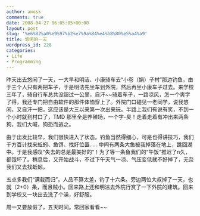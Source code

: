 ```yaml
---
author: amosk
comments: true
date: 2008-04-27 06:05:05+00:00
layout: post
slug: '%e6%82%a0%e9%97%b2%e7%9a%84%e4%b8%80%e5%a4%a9'
title: 悠闲的一天
wordpress_id: 228
categories:
- Life
- Programming
---
```


昨天出去悠闲了一天，一大早和明洁、小康骑车去“小卷（娟）子村”那边钓鱼，由于三个人只有两把车子，于是明洁先坐车到外院，然后再坐小康车子过去。来学校三年了，骑自行车总共没超过一公里，自汗~~骑着车子，一路凉风，怎一个爽字了得，我还专门把自由软件的那件体恤穿上了。外院门口碰见一老同学，说我悠闲，又自汗一把，这应该是大三以来第一次出来玩。半路上我们有说有笑，不到一个小时就到村口了，TMD 那里全是养殖场，一个字-臭！走着走着有冲出来两条狗，我们大喊，狗恐而逃之。

由于出发比较早，我们很快进入了状态。钓鱼当然得细心，可是也得讲技巧，我们千方百计找来蚯蚓、鱼饵、找好位置……中间有两条大鱼被我掉落在地上，跳回湖中。于是我感叹“失去的总是最美好的”！为了等一条鱼我们的“午饭”推迟了n久，都饿坏了。稍息后，又开始战斗，不过下午天气一凉、气压变低就不好掉了，无奈我们又去找蚯蚓。

五点多我们“满载而归”，人品不算太差，钓了十六条。旁边两位大叔掉了一天，也就（2+0）条，而且贼小。回来路上还和明洁去外院行赏了一下外院的建筑。回来到学校又一块出去洗了个澡，好舒服。

周一又要放假了，五天时间。常回家看看~~
